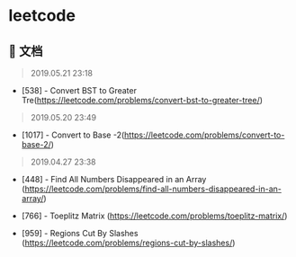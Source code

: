 # leetcode

## :bookmark_tabs: 文档
> 2019.05.21 23:18
- [538] - Convert BST to Greater Tre(https://leetcode.com/problems/convert-bst-to-greater-tree/)

> 2019.05.20 23:49
- [1017] - Convert to Base -2(https://leetcode.com/problems/convert-to-base-2/)


> 2019.04.27 23:38
- [448] -  Find All Numbers Disappeared in an Array (https://leetcode.com/problems/find-all-numbers-disappeared-in-an-array/)



- [766] - Toeplitz Matrix (https://leetcode.com/problems/toeplitz-matrix/)
- [959] - Regions Cut By Slashes (https://leetcode.com/problems/regions-cut-by-slashes/)